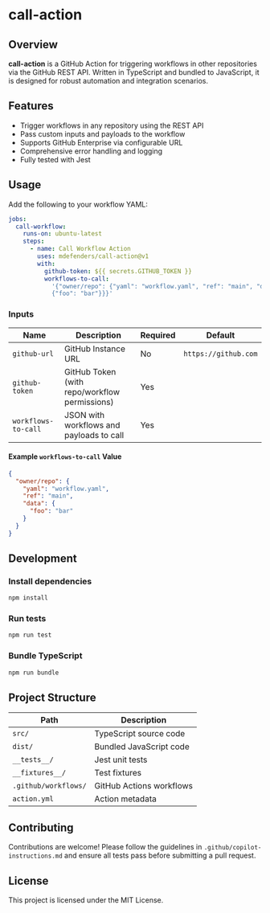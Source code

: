# call-action

## Overview

**call-action** is a GitHub Action for triggering workflows in other
repositories via the GitHub REST API. Written in TypeScript and bundled to
JavaScript, it is designed for robust automation and integration scenarios.

## Features

- Trigger workflows in any repository using the REST API
- Pass custom inputs and payloads to the workflow
- Supports GitHub Enterprise via configurable URL
- Comprehensive error handling and logging
- Fully tested with Jest

## Usage

Add the following to your workflow YAML:

```yaml
jobs:
  call-workflow:
    runs-on: ubuntu-latest
    steps:
      - name: Call Workflow Action
        uses: mdefenders/call-action@v1
        with:
          github-token: ${{ secrets.GITHUB_TOKEN }}
          workflows-to-call:
            '{"owner/repo": {"yaml": "workflow.yaml", "ref": "main", "data":
            {"foo": "bar"}}}'
```

### Inputs

| Name                | Description                                   | Required | Default              |
| ------------------- | --------------------------------------------- | -------- | -------------------- |
| `github-url`        | GitHub Instance URL                           | No       | `https://github.com` |
| `github-token`      | GitHub Token (with repo/workflow permissions) | Yes      |                      |
| `workflows-to-call` | JSON with workflows and payloads to call      | Yes      |                      |

#### Example `workflows-to-call` Value

```json
{
  "owner/repo": {
    "yaml": "workflow.yaml",
    "ref": "main",
    "data": {
      "foo": "bar"
    }
  }
}
```

## Development

### Install dependencies

```bash
npm install
```

### Run tests

```bash
npm run test
```

### Bundle TypeScript

```bash
npm run bundle
```

## Project Structure

| Path                 | Description              |
| -------------------- | ------------------------ |
| `src/`               | TypeScript source code   |
| `dist/`              | Bundled JavaScript code  |
| `__tests__/`         | Jest unit tests          |
| `__fixtures__/`      | Test fixtures            |
| `.github/workflows/` | GitHub Actions workflows |
| `action.yml`         | Action metadata          |

## Contributing

Contributions are welcome! Please follow the guidelines in
`.github/copilot-instructions.md` and ensure all tests pass before submitting a
pull request.

## License

This project is licensed under the MIT License.
